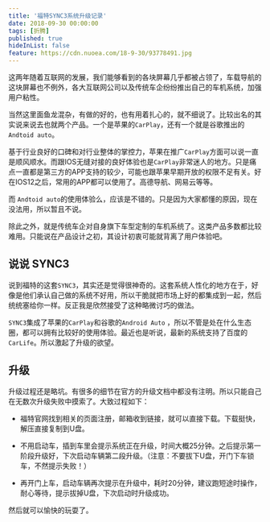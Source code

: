 ```yaml
---
title: '福特SYNC3系统升级记录'
date: 2018-09-30 00:00:00
tags: [折腾]
published: true
hideInList: false
feature: https://cdn.nuoea.com/18-9-30/93778491.jpg
---
```


这两年随着互联网的发展，我们能够看到的各块屏幕几乎都被占领了，车载导航的这块屏幕也不例外，各大互联网公司以及传统车企纷纷推出自己的车机系统，加强用户粘性。


当然这里面鱼龙混杂，有做的好的，也有用着扎心的，就不细说了。比较出名的其实说来说去也就两个产品。一个是苹果的`CarPlay`，还有一个就是谷歌推出的 `Andtoid auto`。

基于行业良好的口碑和对行业整体的掌控力，苹果在推广`CarPlay`方面可以说一直是顺风顺水。而跟IOS无缝对接的良好体验也是`CarPlay`非常迷人的地方。只是痛点一直都是第三方的APP支持的较少，可能也跟苹果早期开放的权限不足有关。好在IOS12之后，常用的APP都可以使用了。高德导航、网易云等等。

而 `Andtoid auto`的使用体验么，应该是不错的。只是因为大家都懂的原因，现在没法用，所以暂且不说。

除此之外，就是传统车企对自身旗下车型定制的车机系统了。这类产品多数都比较难用。只能说在产品设计之初，其设计初衷可能就背离了用户体验吧。

## 说说 SYNC3

说到福特的这套`SYNC3`，其实还是觉得很神奇的。这套系统人性化的地方在于，好像是他们承认自己做的系统不好用，所以干脆就把市场上好的都集成到一起，然后统统塞给你一样。反正我是欣然接受了这种略微讨巧的做法。

`SYNC3`集成了苹果的`CarPlay`和谷歌的`Android Auto` ，所以不管是处在什么生态圈，都可以拥有比较好的使用体验。最近也是听说，最新的系统支持了百度的`CarLife`。所以激起了升级的欲望。

## 升级

升级过程还是略坑。有很多的细节在官方的升级文档中都没有注明。所以只能自己在无数次升级失败中摸索了。大致过程如下：

- 福特官网找到相关的页面注册，邮箱收到链接，就可以直接下载。下载挺快，解压直接复制到U盘。

- 不用启动车，插到车里会提示系统正在升级，时间大概25分钟。之后提示第一阶段升级好，下次启动车辆第二段升级。（注意：不要拔下U盘，开门下车锁车，不然提示失败！）

-  再开门上车，启动车辆再次提示在升级中，耗时20分钟，建议跑短途时操作，耐心等待，提示拔掉U盘，下次启动时升级成功。

然后就可以愉快的玩耍了。